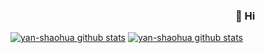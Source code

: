 ### &emsp;&emsp;&emsp;&emsp;&emsp;&emsp;&emsp;&emsp;&emsp;&emsp;&emsp;&emsp;&emsp;&emsp;&emsp;&emsp;&emsp;&emsp;&emsp;&emsp;&emsp;&emsp;👋 Hi 

<!--
**yan-shaohua/yan-shaohua** is a ✨ _special_ ✨ repository because its `README.md` (this file) appears on your GitHub profile.

Here are some ideas to get you started:

 🔭 I’m 吃饭饭 ...
 🌱 I’m 睡觉觉 ...
 👯 I’m 写代码 ...
- 🤔 I’m looking for help with ...
- 💬 Ask me about ...
- 📫 How to reach me: ...
- 😄 Pronouns: ...
- ⚡ Fun fact: ...
- &emsp;&emsp;&emsp;&emsp;&emsp;&emsp;&emsp;&emsp;&emsp;&emsp;&emsp;&emsp;
-->
[![yan-shaohua github stats](https://github-readme-stats.vercel.app/api?username=yan-shaohua&theme=blue-green&show_icons=true&repo=github-readme-stats)](//www.tianheyu.top)
[![yan-shaohua github stats](https://github-readme-stats.vercel.app/api/top-langs/?username=yan-shaohua&layout=compact)](//www.tianheyu.top)
